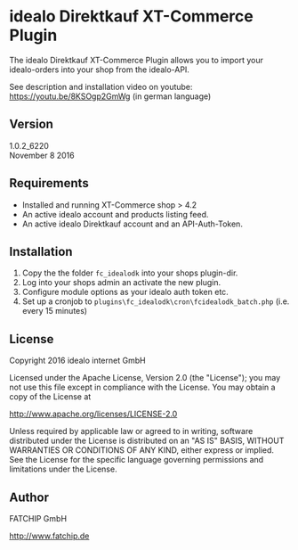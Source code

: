 # idealo Direktkauf XT-Commerce Plugin
The idealo Direktkauf XT-Commerce Plugin allows you to import your idealo-orders into your shop from the idealo-API.

See description and installation video on youtube: https://youtu.be/8KSOgp2GmWg (in german language)

## Version
1.0.2_6220  
November 8 2016

## Requirements
* Installed and running XT-Commerce shop > 4.2
* An active idealo account and products listing feed.
* An active idealo Direktkauf account and an API-Auth-Token.

## Installation
1. Copy the the folder `fc_idealodk` into your shops plugin-dir.
2. Log into your shops admin an activate the new plugin.
3. Configure module options as your idealo auth token etc.
4. Set up a cronjob to `plugins\fc_idealodk\cron\fcidealodk_batch.php` (i.e. every 15 minutes)

## License
Copyright 2016 idealo internet GmbH

Licensed under the Apache License, Version 2.0 (the "License");
you may not use this file except in compliance with the License.
You may obtain a copy of the License at

http://www.apache.org/licenses/LICENSE-2.0

Unless required by applicable law or agreed to in writing, software
distributed under the License is distributed on an "AS IS" BASIS,
WITHOUT WARRANTIES OR CONDITIONS OF ANY KIND, either express or implied.
See the License for the specific language governing permissions and
limitations under the License.

## Author
FATCHIP GmbH

http://www.fatchip.de
